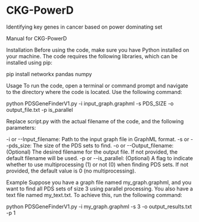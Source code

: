 # CKG-PowerD
Identifying key genes in cancer based on power dominating set


Manual for CKG-PowerD

Installation
Before using the code, make sure you have Python installed on your machine. The code requires the following libraries, which can be installed using pip:


pip install networkx pandas numpy

Usage
To run the code, open a terminal or command prompt and navigate to the directory where the code is located. Use the following command:


python PDSGeneFinderV1.py -i input_graph.graphml -s PDS_SIZE -o output_file.txt -p is_parallel

Replace script.py with the actual filename of the code, and the following parameters:

-i or --Input_filename: Path to the input graph file in GraphML format.
-s or --pds_size: The size of the PDS sets to find.
-o or --Output_filename: (Optional) The desired filename for the output file. If not provided, the default filename will be used.
-p or --is_parallel: (Optional) A flag to indicate whether to use multiprocessing (1) or not (0) when finding PDS sets. If not provided, the default value is 0 (no multiprocessing).

Example
Suppose you have a graph file named my_graph.graphml, and you want to find all PDS sets of size 3 using parallel processing. You also have a text file named my_text.txt. To achieve this, run the following command:

python PDSGeneFinderV1.py -i my_graph.graphml -s 3 -o output_results.txt -p 1
